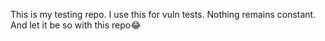 This is my testing repo.
I use this for vuln tests.
Nothing remains constant.
And let it be so with this repo😂
